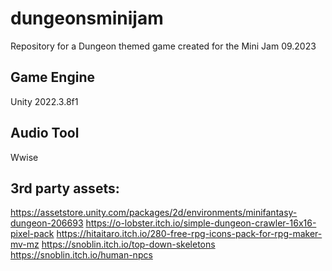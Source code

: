 # dungeonsminijam
Repository for a Dungeon themed game created for the Mini Jam 09.2023


## Game Engine
Unity 2022.3.8f1

## Audio Tool
Wwise


## 3rd party assets:
https://assetstore.unity.com/packages/2d/environments/minifantasy-dungeon-206693
https://o-lobster.itch.io/simple-dungeon-crawler-16x16-pixel-pack
https://hitaitaro.itch.io/280-free-rpg-icons-pack-for-rpg-maker-mv-mz
https://snoblin.itch.io/top-down-skeletons
https://snoblin.itch.io/human-npcs
